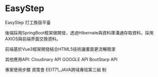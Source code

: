 # EasyStep
EasyStep 打工換宿平臺

後端採用SpringBoot框架做開發，透過Hibernate與資料庫溝通存取資料，採用AXIOS與前端界面交換資料。

前端基於Vue3框架開發結合HTML5技術讓畫面更流暢簡潔

其他應用API:
Cloudinary API
GOOGLE API
BootStarp API

專案使用步驟
資策會 EEIT71_JAVA跨域專班第三組 制
